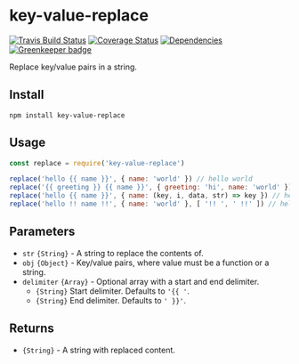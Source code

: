 # key-value-replace

[![Travis Build Status](https://travis-ci.org/electerious/key-value-replace.svg?branch=master)](https://travis-ci.org/electerious/key-value-replace) [![Coverage Status](https://coveralls.io/repos/github/electerious/key-value-replace/badge.svg?branch=master)](https://coveralls.io/github/electerious/key-value-replace?branch=master) [![Dependencies](https://david-dm.org/electerious/key-value-replace.svg)](https://david-dm.org/electerious/key-value-replace#info=dependencies) [![Greenkeeper badge](https://badges.greenkeeper.io/electerious/key-value-replace.svg)](https://greenkeeper.io/)

Replace key/value pairs in a string.

## Install

```
npm install key-value-replace
```

## Usage

```js
const replace = require('key-value-replace')

replace('hello {{ name }}', { name: 'world' }) // hello world
replace('{{ greeting }} {{ name }}', { greeting: 'hi', name: 'world' }) // hi world
replace('hello {{ name }}', { name: (key, i, data, str) => key }) // hello name
replace('hello !! name !!', { name: 'world' }, [ '!! ', ' !!' ]) // hello world
```

## Parameters

- `str` `{String}` - A string to replace the contents of.
- `obj` `{Object}` - Key/value pairs, where value must be a function or a string.
- `delimiter` `{Array}` - Optional array with a start and end delimiter.
	- `{String}` Start delimiter. Defaults to `'{{ '`.
	- `{String}` End delimiter. Defaults to `' }}'`.

## Returns

- `{String}` - A string with replaced content.